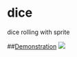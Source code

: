 # dice
dice rolling with sprite

##[Demonstration](http://rini.ssut.me/dice/dice.html)
![](http://pds25.egloos.com/pds/201410/11/73/d0121373_543894159b095.gif)
